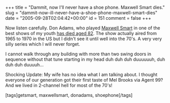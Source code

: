 +++
title = "Dammit, now I'll never have a shoe phone. Maxwell Smart dies."
slug = "dammit-now-ill-never-have-a-shoe-phone-maxwell-smart-dies"
date = "2005-09-28T02:04:42+00:00"
id = 151
comment = false
+++

Now listen carefully. Don Adams, who played [Maxwell Smart](http://en.wikipedia.org/wiki/Maxwell_Smart) in one of the best shows of my youth [has died aged 82](http://news.com.com/2061-10786_3-5884139.html?part=rssandtag=5884139andsubj=news). The show actually aired from 1965 to 1970 in the US but I didn't see it until well into the 70's. A very very silly series which I will never forget.

I cannot walk through any building with more than two swing doors in sequence without that tune starting in my head  duh duh duh duuuuuuh, duh duh duh duuuuh... 

Shocking Update: My wife has no idea what I am talking about. I thought everyone of our generation got their first taste of Mel Brooks via Agent 99? And we lived in 2-channel hell for most of the 70's!

[tags]getsmart, maxwellsmart, donadams, shoephone[/tags]

